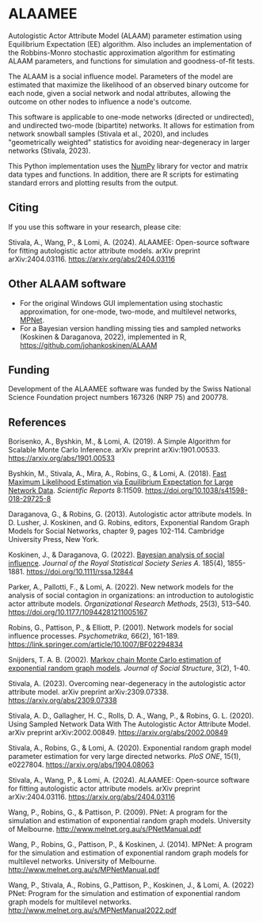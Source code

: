 # ALAAMEE

Autologistic Actor Attribute Model (ALAAM) parameter estimation using Equilibrium Expectation (EE) algorithm. Also includes an implementation of the Robbins-Monro stochastic approximation algorithm for estimating ALAAM parameters, and functions for simulation and goodness-of-fit tests.

The ALAAM is a social influence model. Parameters of the model are estimated that maximize the likelihood of an observed binary outcome for each node, given a social network and nodal attributes, allowing the outcome on other nodes to influence a node's outcome.

This software is applicable to one-mode networks (directed or undirected), and undirected two-mode (bipartite) networks. It allows for estimation from network snowball samples (Stivala et al., 2020), and includes "geometrically weighted" statistics for avoiding near-degeneracy in larger networks (Stivala, 2023).

This Python implementation uses the [NumPy](https://numpy.org/) library for vector and matrix data types and functions. In addition, there are R scripts for estimating standard errors and plotting results from the output.

## Citing

If you use this software in your research, please cite:

Stivala, A., Wang, P., & Lomi, A. (2024). ALAAMEE: Open-source software for fitting autologistic actor attribute models. arXiv preprint arXiv:2404.03116. https://arxiv.org/abs/2404.03116

## Other ALAAM software

* For the original Windows GUI implementation using stochastic approximation, for one-mode, two-mode, and multilevel networks, [MPNet](http://www.melnet.org.au/pnet).
* For a Bayesian version handling missing ties and sampled networks (Koskinen & Daraganova, 2022), implemented in R, https://github.com/johankoskinen/ALAAM

## Funding

Development of the ALAAMEE software was funded by the Swiss National Science Foundation project numbers 167326 (NRP 75) and 200778.

## References

Borisenko, A., Byshkin, M., & Lomi, A. (2019). A Simple Algorithm for Scalable Monte Carlo Inference. arXiv preprint arXiv:1901.00533. https://arxiv.org/abs/1901.00533

Byshkin, M., Stivala, A., Mira, A., Robins, G., & Lomi, A. (2018). [Fast Maximum Likelihood Estimation via Equilibrium Expectation for Large Network Data](https://www.nature.com/articles/s41598-018-29725-8). *Scientific Reports* 8:11509. https://doi.org/10.1038/s41598-018-29725-8

Daraganova, G., & Robins, G. (2013). Autologistic actor attribute models. In D. Lusher, J. Koskinen, and G. Robins, editors, Exponential Random Graph Models for Social Networks, chapter 9, pages 102-114. Cambridge University Press, New York.

Koskinen, J., & Daraganova, G. (2022). [Bayesian analysis of social influence](https://rss.onlinelibrary.wiley.com/doi/10.1111/rssa.12844). *Journal of the Royal Statistical Society Series A*. 185(4), 1855-1881. https://doi.org/10.1111/rssa.12844

Parker, A., Pallotti, F., & Lomi, A. (2022). New network models for the analysis of social contagion in organizations: an introduction to autologistic actor attribute models. *Organizational Research Methods*, 25(3), 513–540. https://doi.org/10.1177/10944281211005167

Robins, G., Pattison, P., & Elliott, P. (2001). Network models for social influence processes. *Psychometrika*, 66(2), 161-189. https://link.springer.com/article/10.1007/BF02294834

Snijders, T. A. B. (2002). [Markov chain Monte Carlo estimation of exponential random graph models](https://www.cmu.edu/joss/content/articles/volume3/Snijders.pdf). *Journal of Social Structure*, 3(2), 1-40.

Stivala, A. (2023). Overcoming near-degeneracy in the autologistic actor attribute model. arXiv preprint arXiv:2309.07338. https://arxiv.org/abs/2309.07338

Stivala, A. D., Gallagher, H. C., Rolls, D. A., Wang, P., & Robins, G. L. (2020). Using Sampled Network Data With The Autologistic Actor Attribute Model. arXiv preprint arXiv:2002.00849. https://arxiv.org/abs/2002.00849

Stivala, A., Robins, G., & Lomi, A. (2020). Exponential random graph model parameter estimation for very large directed networks. *PloS ONE*, 15(1), e0227804. https://arxiv.org/abs/1904.08063

Stivala, A., Wang, P., & Lomi, A. (2024). ALAAMEE: Open-source software for fitting autologistic actor attribute models. arXiv preprint arXiv:2404.03116. https://arxiv.org/abs/2404.03116

Wang, P., Robins, G., & Pattison, P. (2009). PNet: A program for the simulation and estimation of exponential random graph  models. University of Melbourne. http://www.melnet.org.au/s/PNetManual.pdf

Wang, P., Robins, G., Pattison, P., & Koskinen, J. (2014). MPNet: A program for the simulation and estimation of exponential random graph models for multilevel networks. University of Melbourne. http://www.melnet.org.au/s/MPNetManual.pdf

Wang, P., Stivala, A., Robins, G.,Pattison, P., Koskinen, J., & Lomi, A. (2022) PNet: Program for the simulation and estimation of exponential random graph models for multilevel networks.  http://www.melnet.org.au/s/MPNetManual2022.pdf
